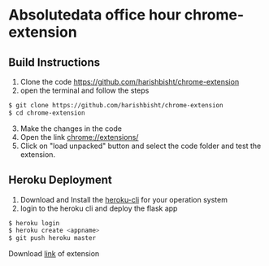 # Absolutedata office hour chrome-extension

## Build Instructions
1. Clone the code https://github.com/harishbisht/chrome-extension
2. open the terminal and follow the steps
```sh
$ git clone https://github.com/harishbisht/chrome-extension
$ cd chrome-extension
```
3. Make the changes in the code
4. Open the link [chrome://extensions/](chrome://extensions/)
5. Click on "load unpacked" button and select the code folder and test the extension.

## Heroku Deployment
1. Download and Install the [heroku-cli](https://devcenter.heroku.com/articles/heroku-cli) for your operation system
2. login to the heroku cli and deploy the flask app
```sh
$ heroku login
$ heroku create <appname>
$ git push heroku master
```

Download [link](https://chrome.google.com/webstore/detail/absolutdata-office-hour-a/ckhngljgachjhebhfonjcjhpocgajbig) of extension